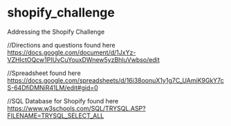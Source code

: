 # shopify_challenge
Addressing the Shopify Challenge


//Directions and questions found here https://docs.google.com/document/d/1JxYz-VZHIctOQcw1PIUvCuYouxDWnew5yzBhluVwbso/edit

//Spreadsheet found here https://docs.google.com/spreadsheets/d/16i38oonuX1y1g7C_UAmiK9GkY7cS-64DfiDMNiR41LM/edit#gid=0

//SQL Database for Shopify found here https://www.w3schools.com/SQL/TRYSQL.ASP?FILENAME=TRYSQL_SELECT_ALL
